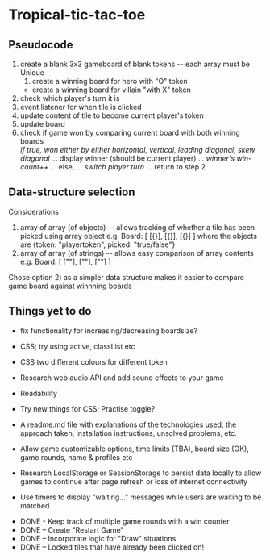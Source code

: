 # Tropical-tic-tac-toe

## Pseudocode
1. create a blank 3x3 gameboard of blank tokens -- each array must be Unique  
   1. create a winning board for hero with "O" token  
   - create a winning board for villain "with X" token  
2. check which player's turn it is
3. event listener for when tile is clicked  
  1. update content of tile to become current player's token  
  2. update board  
  3. check if game won by comparing current board with both winning boards  
    *if true, won either by either horizontal, vertical, leading diagonal, skew diagonal
						..*. display winner (should be current player)
						..*. winner's win-count++
				..*. else,
						..*. switch player turn
						..*. return to step 2

## Data-structure selection 
Considerations 
1) array of array (of objects) -- allows tracking of whether a tile has been picked using array object
		e.g.		Board: [ [{}], [{}], [{}] ]
										where the objects are {token: "playertoken", picked: "true/false"} 
2) array of array (of strings) -- allows easy comparison of array contents
		e.g. 		Board: [ [""], [""], [""] ]

Chose option 2) as a simpler data structure makes it easier to compare game board against winnning boards

## Things yet to do

- fix functionality for increasing/decreasing boardsize?

- CSS; try using active, classList etc

- CSS two different colours for different token

- Research web audio API and add sound effects to your game

- Readability

- Try new things for CSS; 
Practise toggle?

- A readme.md file with explanations of the technologies used, the approach taken, installation instructions, unsolved problems, etc.

- Allow game customizable options, time limits (TBA), board size (OK), game rounds, name & profiles etc

- Research LocalStorage or SessionStorage to persist data locally to allow games to continue after page refresh or loss of internet connectivity

- Use timers to display "waiting..." messages while users are waiting to be matched


+ DONE - Keep track of multiple game rounds with a win counter
+ DONE – Create "Restart Game"
+ DONE – Incorporate logic for "Draw" situations
+ DONE – Locked tiles that have already been clicked on!


